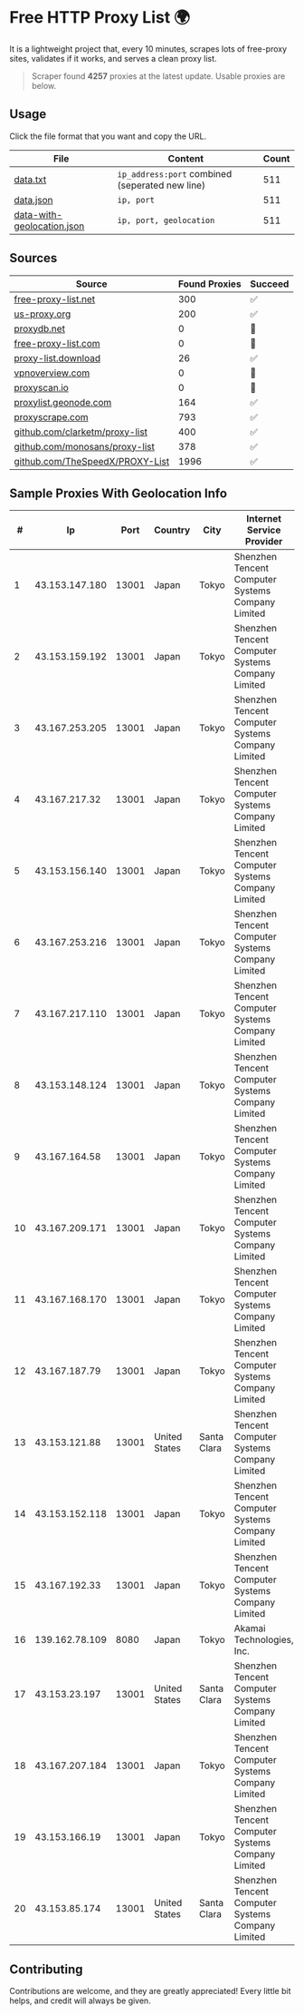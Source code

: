 
# Free HTTP Proxy List 🌍

It is a lightweight project that, every 10 minutes, scrapes lots of free-proxy sites, validates if it works, and serves a clean proxy list.


> Scraper found **4257** proxies at the latest update. Usable proxies are below.

## Usage

Click the file format that you want and copy the URL.


|File|Content|Count|
|----|-------|-----|
|[data.txt](https://raw.githubusercontent.com/themiralay/Proxy-List-World/master/data.txt)|`ip_address:port` combined (seperated new line)|511|
|[data.json](https://raw.githubusercontent.com/themiralay/Proxy-List-World/master/data.json)|`ip, port`|511|
|[data-with-geolocation.json](https://raw.githubusercontent.com/themiralay/Proxy-List-World/master/data-with-geolocation.json)|`ip, port, geolocation`|511|

## Sources

|Source|Found Proxies|Succeed|
|------|-------------|-------|
|[free-proxy-list.net](https://free-proxy-list.net)|300|✅|
|[us-proxy.org](https://www.us-proxy.org)|200|✅|
|[proxydb.net](http://proxydb.net)|0|🚫|
|[free-proxy-list.com](https://free-proxy-list.com/?page=&port=&type%5B%5D=http&type%5B%5D=https&up_time=0&search=Search)|0|🚫|
|[proxy-list.download](https://www.proxy-list.download/HTTP)|26|✅|
|[vpnoverview.com](https://vpnoverview.com/privacy/anonymous-browsing/free-proxy-servers)|0|🚫|
|[proxyscan.io](https://www.proxyscan.io)|0|🚫|
|[proxylist.geonode.com](https://proxylist.geonode.com/api/proxy-list?limit=300&page=1&sort_by=lastChecked&sort_type=desc&protocols=http,https)|164|✅|
|[proxyscrape.com](https://api.proxyscrape.com/v2/?request=displayproxies&protocol=http&timeout=10000&country=all&ssl=all&anonymity=all)|793|✅|
|[github.com/clarketm/proxy-list](https://raw.githubusercontent.com/clarketm/proxy-list/master/proxy-list-raw.txt)|400|✅|
|[github.com/monosans/proxy-list](https://raw.githubusercontent.com/monosans/proxy-list/main/proxies/http.txt)|378|✅|
|[github.com/TheSpeedX/PROXY-List](https://raw.githubusercontent.com/TheSpeedX/PROXY-List/master/http.txt)|1996|✅|


## Sample Proxies With Geolocation Info

|#|Ip|Port|Country|City|Internet Service Provider|
|-|--|----|-------|----|-------------------------|
|1|43.153.147.180|13001|Japan|Tokyo|Shenzhen Tencent Computer Systems Company Limited|
|2|43.153.159.192|13001|Japan|Tokyo|Shenzhen Tencent Computer Systems Company Limited|
|3|43.167.253.205|13001|Japan|Tokyo|Shenzhen Tencent Computer Systems Company Limited|
|4|43.167.217.32|13001|Japan|Tokyo|Shenzhen Tencent Computer Systems Company Limited|
|5|43.153.156.140|13001|Japan|Tokyo|Shenzhen Tencent Computer Systems Company Limited|
|6|43.167.253.216|13001|Japan|Tokyo|Shenzhen Tencent Computer Systems Company Limited|
|7|43.167.217.110|13001|Japan|Tokyo|Shenzhen Tencent Computer Systems Company Limited|
|8|43.153.148.124|13001|Japan|Tokyo|Shenzhen Tencent Computer Systems Company Limited|
|9|43.167.164.58|13001|Japan|Tokyo|Shenzhen Tencent Computer Systems Company Limited|
|10|43.167.209.171|13001|Japan|Tokyo|Shenzhen Tencent Computer Systems Company Limited|
|11|43.167.168.170|13001|Japan|Tokyo|Shenzhen Tencent Computer Systems Company Limited|
|12|43.167.187.79|13001|Japan|Tokyo|Shenzhen Tencent Computer Systems Company Limited|
|13|43.153.121.88|13001|United States|Santa Clara|Shenzhen Tencent Computer Systems Company Limited|
|14|43.153.152.118|13001|Japan|Tokyo|Shenzhen Tencent Computer Systems Company Limited|
|15|43.167.192.33|13001|Japan|Tokyo|Shenzhen Tencent Computer Systems Company Limited|
|16|139.162.78.109|8080|Japan|Tokyo|Akamai Technologies, Inc.|
|17|43.153.23.197|13001|United States|Santa Clara|Shenzhen Tencent Computer Systems Company Limited|
|18|43.167.207.184|13001|Japan|Tokyo|Shenzhen Tencent Computer Systems Company Limited|
|19|43.153.166.19|13001|Japan|Tokyo|Shenzhen Tencent Computer Systems Company Limited|
|20|43.153.85.174|13001|United States|Santa Clara|Shenzhen Tencent Computer Systems Company Limited|



## Contributing

Contributions are welcome, and they are greatly appreciated! Every
little bit helps, and credit will always be given.

